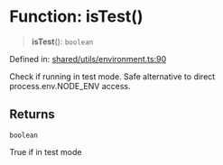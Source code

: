 # Function: isTest()

> **isTest**(): `boolean`

Defined in: [shared/utils/environment.ts:90](https://github.com/Nick2bad4u/Uptime-Watcher/blob/dca5483e793478722cd3e6e125cafcec5fc771f0/shared/utils/environment.ts#L90)

Check if running in test mode.
Safe alternative to direct process.env.NODE_ENV access.

## Returns

`boolean`

True if in test mode
